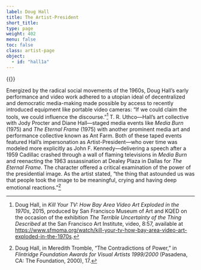 ```yaml
---
label: Doug Hall
title: The Artist-President
short_title:
type: page
weight: 402
menu: false
toc: false
class: artist-page
object:
  - id: "hall1a"
---
```

{{<q-figure id="hall1a">}}

Energized by the radical social movements of the 1960s, Doug Hall’s early performance and video work adhered to a utopian ideal of decentralized and democratic media-making made possible by access to recently introduced equipment like portable video cameras: “If we could claim the tools, we could influence the discourse.”[^1] T. R. Uthco—Hall’s art collective with Jody Procter and Diane Hall—staged media events like *Media Burn* (1975) and *The Eternal Frame* (1975) with another prominent media art and performance collective known as Ant Farm. Both of these taped events featured Hall’s impersonation as Artist-President—who over time was modeled more explicitly as John F. Kennedy—delivering a speech after a 1959 Cadillac crashed through a wall of flaming televisions in *Media Burn* and reenacting the 1963 assassination at Dealey Plaza in Dallas for *The Eternal Frame*. The character offered a critical examination of the power of the presidential image. As the artist stated, “the thing that astounded us was that people took the image to be meaningful, crying and having deep emotional reactions.”[^2]

[^1]: Doug Hall, in *Kill Your TV: How Bay Area Video Art Exploded in the 1970s*, 2015, produced by San Francisco Museum of Art and KQED on the occasion of the exhibition *The Terrible Uncertainty of the Thing Described* at the San Francisco Art Institute, video, 8:57, available at https://www.sfmoma.org/watch/kill-your-tv-how-bay-area-video-art-exploded-in-the-1970s.

[^2]: Doug Hall, in Meredith Tromble, “The Contradictions of Power,” in *Flintridge Foundation Awards for Visual Artists 1999/2000* (Pasadena, CA: The Foundation, 2000), 17.
